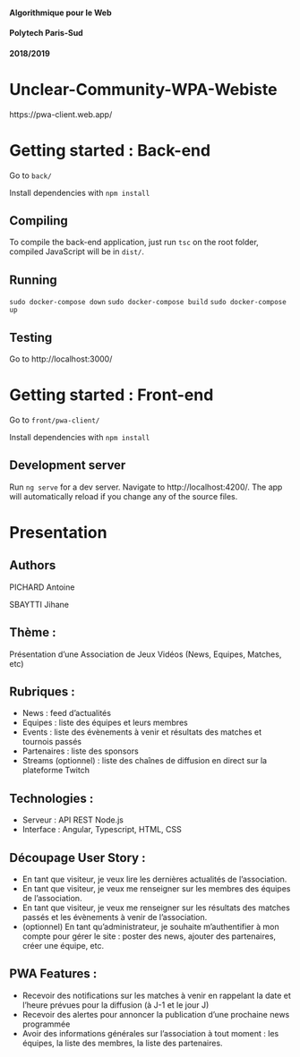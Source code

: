 
#### Algorithmique pour le Web
#### Polytech Paris-Sud
#### 2018/2019

<p align="center">
  
<h1> Unclear-Community-WPA-Webiste </h1>
https://pwa-client.web.app/
</p>

# Getting started : Back-end

Go to `back/`

Install dependencies with `npm install`

## Compiling

To compile the back-end application, just run `tsc` on the root folder, compiled JavaScript will be in `dist/`.

## Running

`sudo docker-compose down`
`sudo docker-compose build`
`sudo docker-compose up`

## Testing

Go to http://localhost:3000/


# Getting started : Front-end

Go to `front/pwa-client/`

Install dependencies with `npm install`

## Development server

Run `ng serve` for a dev server. Navigate to http://localhost:4200/. The app will automatically reload if you change any of the source files.


# Presentation 

## Authors 
PICHARD Antoine

SBAYTTI Jihane

##	Thème :
Présentation d’une Association de Jeux Vidéos (News, Equipes, Matches, etc) 

##	Rubriques : 
-	News : feed d’actualités
-	Equipes : liste des équipes et leurs membres
-	Events : liste des évènements à venir et résultats des matches et tournois passés
-	Partenaires : liste des sponsors
-	Streams (optionnel) : liste des chaînes de diffusion en direct sur la plateforme Twitch

##	Technologies :
-	 Serveur : API REST Node.js
-	 Interface : Angular, Typescript, HTML, CSS

##	Découpage User Story : 
-	En tant que visiteur, je veux lire les dernières actualités de l’association. 
-	En tant que visiteur, je veux me renseigner sur les membres des équipes de l’association. 
-	En tant que visiteur, je veux me renseigner sur les résultats des matches passés et les évènements à venir de l’association. 
-	(optionnel) En tant qu’administrateur, je souhaite m’authentifier à mon compte pour gérer le site : poster des news, ajouter des partenaires, créer une équipe, etc.

##	PWA Features : 
-	Recevoir des notifications sur les matches à venir en rappelant la date et l’heure prévues pour la diffusion (à J-1 et le jour J)
-	Recevoir des alertes pour annoncer la publication d’une prochaine news programmée
-	Avoir des informations générales sur l’association à tout moment : les équipes, la liste des membres, la liste des partenaires. 
